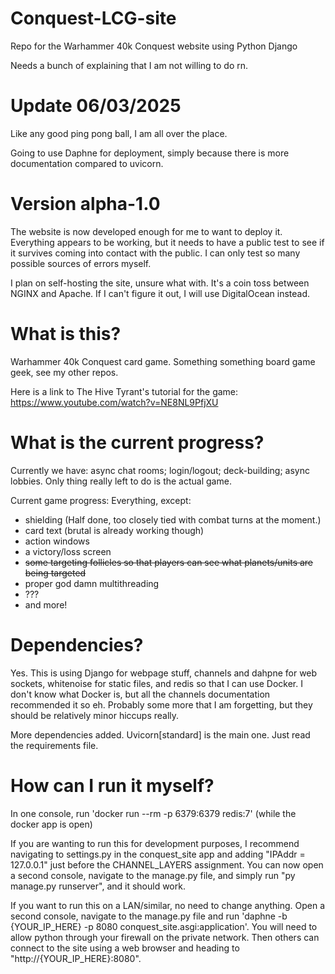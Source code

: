 # Conquest-LCG-site
Repo for the Warhammer 40k Conquest website using Python Django

Needs a bunch of explaining that I am not willing to do rn.

# Update 06/03/2025

Like any good ping pong ball, I am all over the place.

Going to use Daphne for deployment, simply because there
is more documentation compared to uvicorn.

# Version alpha-1.0

The website is now developed enough for me to want to deploy it.
Everything appears to be working, but it needs to have a public test
to see if it survives coming into contact with the public. I can only
test so many possible sources of errors myself.

I plan on self-hosting the site, unsure what with. It's a coin toss between NGINX and Apache.
If I can't figure it out, I will use DigitalOcean instead.

# What is this?

Warhammer 40k Conquest card game. Something something board game geek, see my other repos.

Here is a link to The Hive Tyrant's tutorial for the game: https://www.youtube.com/watch?v=NE8NL9PfjXU

# What is the current progress?

Currently we have: async chat rooms; login/logout; deck-building; async lobbies. Only thing really left to do is the actual game.

Current game progress: Everything, except:

- shielding (Half done, too closely tied with combat turns at the moment.)
- card text (brutal is already working though)
- action windows
- a victory/loss screen
- ~~some targeting follicles so that players can see what planets/units are being targeted~~
- proper god damn multithreading
- ???
- and more!

# Dependencies?

Yes. This is using Django for webpage stuff, channels and dahpne for web sockets, whitenoise for static files, and redis so that I can use Docker. I don't know what Docker is, but all the channels documentation recommended it so eh.
Probably some more that I am forgetting, but they should be relatively minor hiccups really.

More dependencies added. Uvicorn[standard] is the main one. Just read the requirements file.

# How can I run it myself?

In one console, run 'docker run --rm -p 6379:6379 redis:7' (while the docker app is open)

If you are wanting to run this for development purposes, I recommend navigating
to settings.py in the conquest_site app and adding
"IPAddr = 127.0.0.1" just before the CHANNEL_LAYERS assignment.
You can now open a second console, navigate to the manage.py file, and simply run
"py manage.py runserver", and it should work.

If you want to run this on a LAN/similar, no need to change anything. Open a second console,
navigate to the manage.py file and run 
'daphne -b {YOUR_IP_HERE} -p 8080 conquest_site.asgi:application'.
You will need to allow python through your firewall on the private network.
Then others can connect to the site using a web browser and heading
to "http://{YOUR_IP_HERE}:8080".
